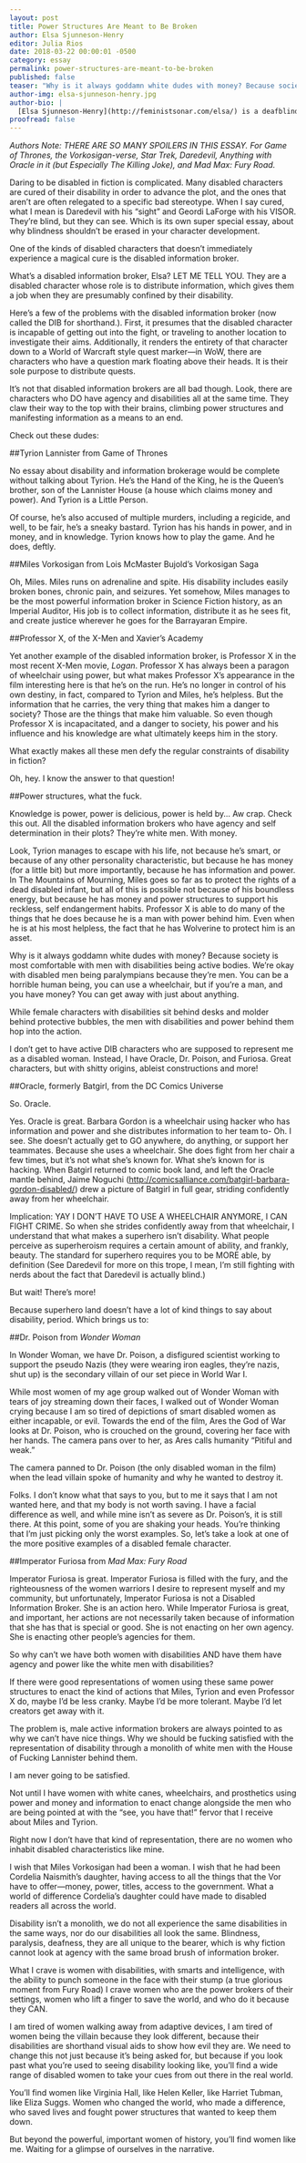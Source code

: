```yaml
---
layout: post
title: Power Structures Are Meant to Be Broken
author: Elsa Sjunneson-Henry
editor: Julia Rios
date: 2018-03-22 00:00:01 -0500
category: essay
permalink: power-structures-are-meant-to-be-broken
published: false
teaser: "Why is it always goddamn white dudes with money? Because society is most comfortable with men with disabilities being active bodies."
author-img: elsa-sjunneson-henry.jpg
author-bio: |
  [Elsa Sjunneson-Henry](http://feministsonar.com/elsa/) is a deafblind speculative fiction writer and editor. She's had work published at tor.com, _Uncanny Magazine_, _Fireside_, and _The Boston Globe_. She's the managing editor of _Fireside_ and the Guest Co-Editor in Chief of _Disabled People Destroy Science Fiction_. In her spare time she destroys the patriarchy and snuggles her hound dog.
proofread: false
---
```


_Authors Note: THERE ARE SO MANY SPOILERS IN THIS ESSAY. For Game of Thrones, the Vorkosigan-verse, Star Trek, Daredevil, Anything with Oracle in it (but Especially _The Killing Joke_), and _Mad Max: Fury Road_._ 

Daring to be disabled in fiction is complicated. Many disabled characters are cured of their disability in order to advance the plot, and the ones that aren’t are often relegated to a specific bad stereotype. When I say cured, what I mean is Daredevil with his “sight” and Geordi LaForge with his VISOR. They’re blind, but they can see. Which is its own super special essay, about why blindness shouldn’t be erased in your character development.
 
One of the kinds of disabled characters that doesn’t immediately experience a magical cure is the disabled information broker.
 
What’s a disabled information broker, Elsa? LET ME TELL YOU. They are a disabled character whose role is to distribute information, which gives them a job when they are presumably confined by their disability.
 
Here’s a few of the problems with the disabled information broker (now called the DIB for shorthand.). First, it presumes that the disabled character is incapable of getting out into the fight, or traveling to another location to investigate their aims. Additionally, it renders the entirety of that character down to a World of Warcraft style quest marker—in WoW, there are characters who have a question mark floating above their heads. It is their sole purpose to distribute quests. 

It’s not that disabled information brokers are all bad though. Look, there are characters who DO have agency and disabilities all at the same time. They claw their way to the top with their brains, climbing power structures and manifesting information as a means to an end.

Check out these dudes: 

##Tyrion Lannister from Game of Thrones

No essay about disability and information brokerage would be complete without talking about Tyrion. He’s  the Hand of the King, he is the Queen’s brother, son of the Lannister House (a house which claims money and power). And Tyrion is a Little Person.
 
Of course, he’s also  accused of multiple murders, including a regicide, and well, to be fair, he’s a sneaky bastard. Tyrion has his hands in power, and in money, and in knowledge. Tyrion knows how to play the game. And he does, deftly. 

##Miles Vorkosigan from Lois McMaster Bujold’s Vorkosigan Saga

Oh, Miles. Miles runs on adrenaline and spite. His disability includes easily broken bones, chronic pain, and seizures. Yet somehow, Miles manages to be the most powerful information broker in Science Fiction history, as an Imperial Auditor, His job is to collect information, distribute it as he sees fit, and create justice wherever he goes for the Barrayaran Empire. 

##Professor X, of the X-Men and Xavier’s Academy 

Yet another example of the disabled information broker, is Professor X in the most recent X-Men movie, _Logan_. Professor X has always been a paragon of wheelchair using power, but what makes Professor X’s appearance in the film interesting here is that he’s on the run. He’s no longer in control of his own destiny, in fact, compared to Tyrion and Miles, he’s helpless. But the information that he carries, the very thing that makes him a danger to society? Those are the things that make him valuable. So even though Professor X is incapacitated, and a danger to society, his power and his influence and his knowledge are what ultimately keeps him in the story.
 
What exactly makes all these men defy the regular constraints of disability in fiction?

Oh, hey. I know the answer to that question! 

##Power structures, what the fuck. 

Knowledge is power, power is delicious, power is held by… Aw crap. Check this out. All the disabled information brokers who have agency and self determination in their plots? They’re white men. With money.
 
Look, Tyrion manages to escape with his life, not because he’s smart, or because of any other personality characteristic,  but because he has money (for a little bit) but more importantly, because he has information and power. In The Mountains of Mourning, Miles goes so far as to protect the rights of a dead disabled infant, but all of this is possible not because of his boundless energy, but because he has money and power structures to support his reckless, self endangerment habits. Professor X is able to do many of the things that he does because he is a man with power behind him. Even when he is at his most helpless, the fact that he has Wolverine to protect him is an asset.
 
Why is it always goddamn white dudes with money? Because society is most comfortable with men with disabilities being active bodies. We’re okay with disabled men being paralympians because they’re men. You can be a horrible human being, you can use a wheelchair, but if you’re a man, and you have money? You can get away with just about anything.
 
While female characters with disabilities sit behind desks and molder behind protective bubbles, the men with disabilities and power behind them hop into the action.
 
I don’t get to have active DIB characters who are supposed to represent me as a disabled woman. Instead, I have Oracle, Dr. Poison, and Furiosa. Great characters, but with shitty origins, ableist constructions and more! 

##Oracle, formerly Batgirl, from the DC Comics Universe 

So. Oracle. 
    
Yes. Oracle is great. Barbara Gordon is a wheelchair using hacker who has information and power and she distributes information to her team to- Oh. I see.  She doesn’t actually get to GO anywhere, do anything, or support her teammates. Because she uses a wheelchair. She does fight from her chair a few times, but it’s not what she’s known for. What she’s known for is hacking. 
When Batgirl returned to comic book land, and left the Oracle mantle behind, Jaime Noguchi (http://comicsalliance.com/batgirl-barbara-gordon-disabled/) drew a picture of Batgirl in full gear, striding confidently away from her wheelchair.
 
Implication: YAY I DON’T HAVE TO USE A WHEELCHAIR ANYMORE, I CAN FIGHT CRIME. 
So when she strides confidently away from that wheelchair, I understand that what makes a superhero isn’t disability. What people perceive as superheroism requires a certain amount of ability, and frankly, beauty. The standard for superhero requires you to be MORE able, by definition (See Daredevil for more on this trope, I mean, I’m still fighting with nerds about the fact that Daredevil is actually blind.)
 
But wait! There’s more!

Because superhero land doesn’t have a lot of kind things to say about disability, period. Which brings us to: 

##Dr. Poison from _Wonder Woman_ 

In Wonder Woman, we have Dr. Poison, a disfigured scientist working to support the pseudo Nazis (they were wearing iron eagles, they’re nazis, shut up) is the secondary villain of our set piece in World War I.
 
While most women of my age group walked out of Wonder Woman with tears of joy streaming down their faces, I walked out of Wonder Woman crying because I am so tired of depictions of smart disabled women as either incapable, or evil. 
Towards the end of the film, Ares the God of War looks at Dr. Poison, who is crouched on the ground, covering her face with her hands. The camera pans over to her, as Ares calls humanity “Pitiful and weak.”
 
The camera panned to Dr. Poison (the only disabled woman in the film) when the lead villain spoke of humanity and why he wanted to destroy it.
 
Folks. I don’t know what that says to you, but to me it says that I am not wanted here, and that my body is not worth saving. I have a facial difference as well, and while mine isn’t as severe as Dr. Poison’s, it is still there. 
At this point, some of you are shaking your heads. You’re thinking that I’m just picking only the worst examples. So, let’s take a look at one of the more positive examples of a disabled female character. 

##Imperator Furiosa from _Mad Max: Fury Road_ 

Imperator Furiosa is great. Imperator Furiosa is filled with the fury, and the righteousness of the women warriors I desire to represent myself and my community, but unfortunately, Imperator Furiosa is not a Disabled Information Broker. She is an action hero. While Imperator Furiosa is great, and important, her actions are not necessarily taken because of information that she has that is special or good. She is not enacting on her own agency. She is enacting other people’s agencies for them.
 
So why can’t we have both women with disabilities AND have them have agency and power like the white men with disabilities?
 
If there were good representations of women using these same power structures to enact the kind of actions that Miles, Tyrion and even Professor X do, maybe I’d be less cranky. Maybe I’d be more tolerant. Maybe I’d let creators get away with it.
 
The problem is, male active information brokers are always pointed to as why we can’t have nice things. Why we should be fucking satisfied with the representation of disability through a monolith of white men with the House of Fucking Lannister behind them. 

I am never going to be satisfied. 

Not until I have women with white canes, wheelchairs, and prosthetics using power and money and information to enact change alongside the men who are being pointed at with the “see, you have that!” fervor that I receive about Miles and Tyrion.
 
Right now I don’t have that kind of representation, there are no women who inhabit disabled characteristics like mine.

I wish that Miles Vorkosigan had been a woman. I wish that he had been Cordelia Naismith’s daughter, having access to all the things that the Vor have to offer—money, power, titles, access to the government. What a world of difference Cordelia’s daughter could have made to disabled readers all across the world. 

Disability isn’t a monolith, we do not all experience the same disabilities in the same ways, nor do our disabilities all look the same. Blindness, paralysis, deafness, they are all unique to the bearer, which is why fiction cannot look at agency with the same broad brush of information broker.
 
What I crave is women with disabilities, with smarts and intelligence, with the ability to punch someone in the face with their stump (a true glorious moment from Fury Road) I crave women who are the power brokers of their settings, women who lift a finger to save the world, and who do it because they CAN.
 
I am tired of women walking away from adaptive devices, I am tired of women being the villain because they look different, because their disabilities are shorthand visual aids to show how evil they are. We need to change this not just because it’s being asked for, but because if you look past what you’re used to seeing disability looking like, you’ll find a wide range of disabled women to take your cues from out there in the real world.
 
You’ll find women like Virginia Hall, like Helen Keller, like Harriet Tubman, like Eliza Suggs. Women who changed the world, who made a difference, who saved lives and fought power structures that wanted to keep them down.
 
But beyond the powerful, important women of history, you’ll find women like me. Waiting for a glimpse of ourselves in the narrative. 
